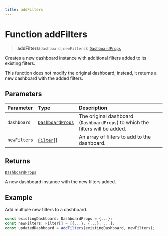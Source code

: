 ```yaml
---
title: addFilters
---
```


# Function addFilters

> **addFilters**(`dashboard`, `newFilters`): [`DashboardProps`](../../../interfaces/interface.DashboardProps.md)

Creates a new dashboard instance with additional filters added to its existing filters.

This function does not modify the original dashboard; instead, it returns a new dashboard with the added filters.

## Parameters

| Parameter | Type | Description |
| :------ | :------ | :------ |
| `dashboard` | [`DashboardProps`](../../../interfaces/interface.DashboardProps.md) | The original dashboard (`DashboardProps`) to which the filters will be added. |
| `newFilters` | [`Filter`](../../../../sdk-data/interfaces/interface.Filter.md)[] | An array of filters to add to the dashboard. |

## Returns

[`DashboardProps`](../../../interfaces/interface.DashboardProps.md)

A new dashboard instance with the new filters added.

## Example

Add multiple new filters to a dashboard.
```ts
const existingDashboard: DashboardProps = {...};
const newFilters: Filter[] = [{...}, {...}, ...];
const updatedDashboard = addFilters(existingDashboard, newFilters);
```
